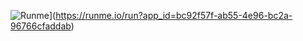 ![Runme](https://runme.io/static/button.svg)](https://runme.io/run?app_id=bc92f57f-ab55-4e96-bc2a-96766cfaddab)
